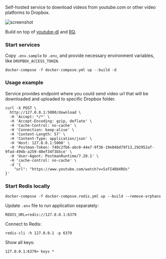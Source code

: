 Self-hosted service to download videos from youtube.com or other video platforms to Dropbox.

![screenshot](https://cdn-std.droplr.net/files/acc_567335/CpdBDV)

Build on top of [youtube-dl](https://github.com/ytdl-org/youtube-dl) and [RQ](https://python-rq.org/docs/results/).

### Start services

Copy `.env.sample` to `.env`, and provide necessary environment variables, like `DROPBOX_ACCESS_TOKEN`.

```
docker-compose -f docker-compose.yml up --build -d
```

### Usage example

Service provides endpoint where you could send video url that will be downloaded and uploaded to specific Dropbox folder.

```
curl -X POST \
  http://127.0.0.1:5000/download \
  -H 'Accept: */*' \
  -H 'Accept-Encoding: gzip, deflate' \
  -H 'Cache-Control: no-cache' \
  -H 'Connection: keep-alive' \
  -H 'Content-Length: 57' \
  -H 'Content-Type: application/json' \
  -H 'Host: 127.0.0.1:5000' \
  -H 'Postman-Token: 740c2fb6-abc0-44e7-9f36-19e84bd79f13,292952af-9fad-494b-a259-40ef34f3b5ce' \
  -H 'User-Agent: PostmanRuntime/7.20.1' \
  -H 'cache-control: no-cache' \
  -d '{
	"url": "https://www.youtube.com/watch?v=SsFI40bXROs"
}'
```

### Start Redis locally

```
docker-compose -f docker-compose.redis.yml up --build --remove-orphans
```

Update `.env` file to run application separately:

```
REDIS_URL=redis://127.0.0.1:6379
```

Connect to Redis:

```
redis-cli -h 127.0.0.1 -p 6379
```

Show all keys:

```
127.0.0.1:6379> keys *
```
